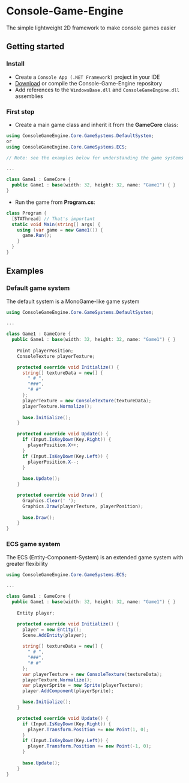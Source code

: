 # Console-Game-Engine
The simple lightweight 2D framework to make console games easier
## Getting started
### Install
* Create a `Console App (.NET Framework)` project in your IDE
* [Download](https://github.com/crt09/Console-Game-Engine/releases) or compile the Console-Game-Engine repository
* Add references to the `WindowsBase.dll` and `ConsoleGameEngine.dll` assemblies
### First step
* Create a main game class and inherit it from the **GameCore** class:
```cs
using ConsoleGameEngine.Core.GameSystems.DefaultSystem;
or
using ConsoleGameEngine.Core.GameSystems.ECS;

// Note: see the examples below for understanding the game systems

...

class Game1 : GameCore {
  public Game1 : base(width: 32, height: 32, name: "Game1") { }
}
```
* Run the game from **Program.cs**:
```cs
class Program {
  [STAThread] // That's important
  static void Main(string[] args) {
    using (var game = new Game1()) {
      game.Run();
    }
  }
}
```
## Examples
### Default game system
The default system is a MonoGame-like game system
```cs
using ConsoleGameEngine.Core.GameSystems.DefaultSystem;

...

class Game1 : GameCore {
  public Game1 : base(width: 32, height: 32, name: "Game1") { }
  
    Point playerPosition;
    ConsoleTexture playerTexture;

    protected override void Initialize() {
      string[] textureData = new[] {
        " # ",
        "###",
        "# #"
      };
      playerTexture = new ConsoleTexture(textureData);
      playerTexture.Normalize();
      
      base.Initialize();
    }

    protected override void Update() {
      if (Input.IsKeyDown(Key.Right)) {
        playerPosition.X++;
      }
      if (Input.IsKeyDown(Key.Left)) {
        playerPosition.X--;
      }				
      
      base.Update();
    }

    protected override void Draw() {
      Graphics.Clear(' ');
      Graphics.Draw(playerTexture, playerPosition);
      
      base.Draw();
    }
}
```
### ECS game system
The ECS (Entity-Component-System) is an extended game system with greater flexibility
```cs
using ConsoleGameEngine.Core.GameSystems.ECS;

...

class Game1 : GameCore {
  public Game1 : base(width: 32, height: 32, name: "Game1") { }
  
    Entity player;

    protected override void Initialize() {
      player = new Entity();
      Scene.AddEntity(player);
      
      string[] textureData = new[] {
        " # ",
        "###",
        "# #"
      };
      var playerTexture = new ConsoleTexture(textureData);
      playerTexture.Normalize();
      var playerSprite = new Sprite(playerTexture);      
      player.AddComponent(playerSprite);      

      base.Initialize();
    }

    protected override void Update() {
      if (Input.IsKeyDown(Key.Right)) {
        player.Transform.Position += new Point(1, 0);
      }
      if (Input.IsKeyDown(Key.Left)) {
        player.Transform.Position += new Point(-1, 0);
      }
      
      base.Update();
    }
}
```
